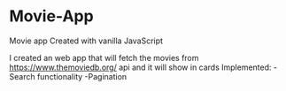 # Movie-App
Movie app Created with vanilla JavaScript

I created an web app that will fetch the movies from https://www.themoviedb.org/ api and it will show in cards 
Implemented:
-Search functionality
-Pagination
